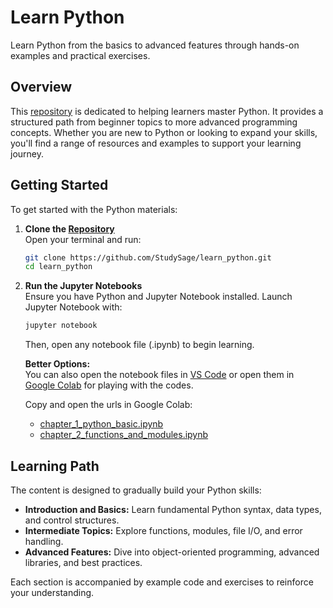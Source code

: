 # Learn Python

Learn Python from the basics to advanced features through hands-on examples and practical exercises.

## Overview

This [repository](https://github.com/StudySage/learn_python) is dedicated to helping learners master Python. It provides a structured path from beginner topics to more advanced programming concepts. Whether you are new to Python or looking to expand your skills, you'll find a range of resources and examples to support your learning journey.

## Getting Started

To get started with the Python materials:
1. **Clone the [Repository](https://github.com/StudySage/learn_python)**  
   Open your terminal and run:
   ```bash
   git clone https://github.com/StudySage/learn_python.git
   cd learn_python
   ```
2. **Run the Jupyter Notebooks**  
   Ensure you have Python and Jupyter Notebook installed. Launch Jupyter Notebook with:
   ```bash
   jupyter notebook
   ```
   Then, open any notebook file (.ipynb) to begin learning.

   **Better Options:**  
   You can also open the notebook files in [VS Code](https://code.visualstudio.com/) or open them in [Google Colab](https://colab.research.google.com/) for playing with the codes.

   Copy and open the urls in Google Colab:
   - [chapter_1_python_basic.ipynb](https://github.com/StudySage/learn_python/blob/main/en/chapter_1_python_basic.ipynb)
   - [chapter_2_functions_and_modules.ipynb](https://github.com/StudySage/learn_python/blob/main/en/chapter_2_functions_and_modules.ipynb)

## Learning Path

The content is designed to gradually build your Python skills:
- **Introduction and Basics:** Learn fundamental Python syntax, data types, and control structures.
- **Intermediate Topics:** Explore functions, modules, file I/O, and error handling.
- **Advanced Features:** Dive into object-oriented programming, advanced libraries, and best practices.

Each section is accompanied by example code and exercises to reinforce your understanding.
